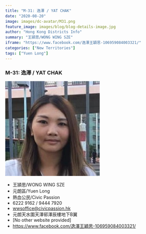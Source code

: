 ```yaml
---
title: "M-31: 逸澤 / YAT CHAK"
date: "2020-08-20"
image: images/dc-avatar/M31.png
feature_image: images/blog/blog-details-image.jpg
author: "Hong Kong Districts Info"
summary: "王頴思/WONG WING SZE"
iframe: "https://www.facebook.com/逸澤王穎思-106959084003321/"
categories: ["New Territories"]
tags: ["Yuen Long"]
---
```


### M-31: 逸澤 / YAT CHAK  
![](/images/dc-avatar/M31.png)  

 - 王頴思/WONG WING SZE  
 - 元朗區/Yuen Long  
 - 熱血公民/Civic Passion  
 - 6222 9162 / 9444 7920  
 - wwsoffice@civicpassion.hk  
 - 元朗天水圍天澤邨澤辰樓地下B翼  
 - [No other website provided]  
 - https://www.facebook.com/逸澤王穎思-106959084003321/
